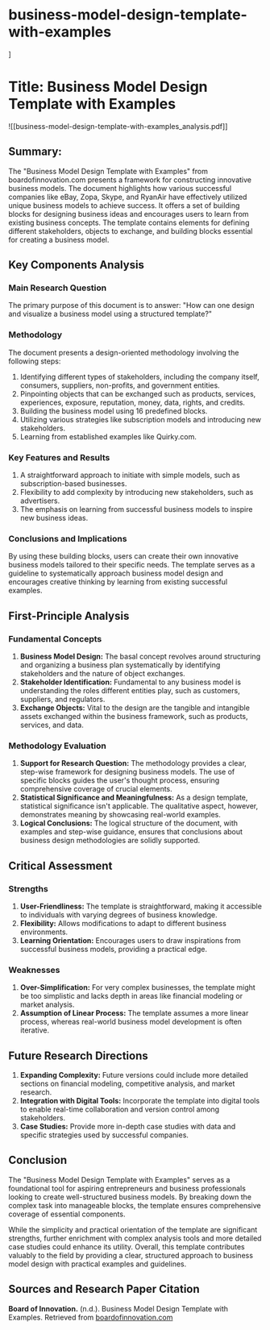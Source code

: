 # business-model-design-template-with-examples
]

# Title: Business Model Design Template with Examples
![[business-model-design-template-with-examples_analysis.pdf]]

## Summary:
The "Business Model Design Template with Examples" from boardofinnovation.com presents a framework for constructing innovative business models. The document highlights how various successful companies like eBay, Zopa, Skype, and RyanAir have effectively utilized unique business models to achieve success. It offers a set of building blocks for designing business ideas and encourages users to learn from existing business concepts. The template contains elements for defining different stakeholders, objects to exchange, and building blocks essential for creating a business model.

## Key Components Analysis

### Main Research Question

The primary purpose of this document is to answer: "How can one design and visualize a business model using a structured template?"

### Methodology

The document presents a design-oriented methodology involving the following steps:
1. Identifying different types of stakeholders, including the company itself, consumers, suppliers, non-profits, and government entities.
2. Pinpointing objects that can be exchanged such as products, services, experiences, exposure, reputation, money, data, rights, and credits.
3. Building the business model using 16 predefined blocks.
4. Utilizing various strategies like subscription models and introducing new stakeholders.
5. Learning from established examples like Quirky.com.

### Key Features and Results

1. A straightforward approach to initiate with simple models, such as subscription-based businesses.
2. Flexibility to add complexity by introducing new stakeholders, such as advertisers.
3. The emphasis on learning from successful business models to inspire new business ideas.

### Conclusions and Implications

By using these building blocks, users can create their own innovative business models tailored to their specific needs. The template serves as a guideline to systematically approach business model design and encourages creative thinking by learning from existing successful examples.

## First-Principle Analysis

### Fundamental Concepts

1. **Business Model Design:** The basal concept revolves around structuring and organizing a business plan systematically by identifying stakeholders and the nature of object exchanges.
2. **Stakeholder Identification:** Fundamental to any business model is understanding the roles different entities play, such as customers, suppliers, and regulators.
3. **Exchange Objects:** Vital to the design are the tangible and intangible assets exchanged within the business framework, such as products, services, and data.

### Methodology Evaluation

1. **Support for Research Question:** The methodology provides a clear, step-wise framework for designing business models. The use of specific blocks guides the user's thought process, ensuring comprehensive coverage of crucial elements.
2. **Statistical Significance and Meaningfulness:** As a design template, statistical significance isn't applicable. The qualitative aspect, however, demonstrates meaning by showcasing real-world examples.
3. **Logical Conclusions:** The logical structure of the document, with examples and step-wise guidance, ensures that conclusions about business design methodologies are solidly supported.

## Critical Assessment

### Strengths

1. **User-Friendliness:** The template is straightforward, making it accessible to individuals with varying degrees of business knowledge.
2. **Flexibility:** Allows modifications to adapt to different business environments.
3. **Learning Orientation:** Encourages users to draw inspirations from successful business models, providing a practical edge.

### Weaknesses

1. **Over-Simplification:** For very complex businesses, the template might be too simplistic and lacks depth in areas like financial modeling or market analysis.
2. **Assumption of Linear Process:** The template assumes a more linear process, whereas real-world business model development is often iterative.

## Future Research Directions

1. **Expanding Complexity:** Future versions could include more detailed sections on financial modeling, competitive analysis, and market research.
2. **Integration with Digital Tools:** Incorporate the template into digital tools to enable real-time collaboration and version control among stakeholders.
3. **Case Studies:** Provide more in-depth case studies with data and specific strategies used by successful companies.

## Conclusion

The "Business Model Design Template with Examples" serves as a foundational tool for aspiring entrepreneurs and business professionals looking to create well-structured business models. By breaking down the complex task into manageable blocks, the template ensures comprehensive coverage of essential components. 

While the simplicity and practical orientation of the template are significant strengths, further enrichment with complex analysis tools and more detailed case studies could enhance its utility. Overall, this template contributes valuably to the field by providing a clear, structured approach to business model design with practical examples and guidelines.

## Sources and Research Paper Citation
**Board of Innovation.** (n.d.). Business Model Design Template with Examples. Retrieved from [boardofinnovation.com](https://boardofinnovation.com)